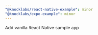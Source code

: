 ```yaml
---
"@knocklabs/react-native-example": minor
"@knocklabs/expo-example": minor
---
```


Add vanilla React Native sample app
